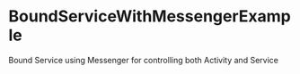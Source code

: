 # BoundServiceWithMessengerExample
Bound Service using Messenger for controlling both Activity and Service
